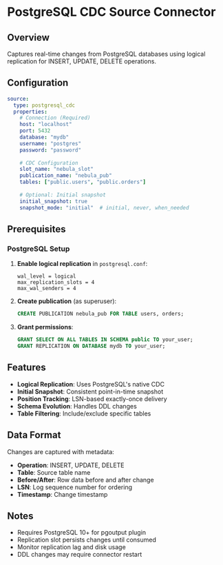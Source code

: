 # PostgreSQL CDC Source Connector

## Overview

Captures real-time changes from PostgreSQL databases using logical replication for INSERT, UPDATE, DELETE operations.

## Configuration

```yaml
source:
  type: postgresql_cdc
  properties:
    # Connection (Required)
    host: "localhost"
    port: 5432
    database: "mydb"
    username: "postgres"
    password: "password"
    
    # CDC Configuration
    slot_name: "nebula_slot"
    publication_name: "nebula_pub"
    tables: ["public.users", "public.orders"]
    
    # Optional: Initial snapshot
    initial_snapshot: true
    snapshot_mode: "initial"  # initial, never, when_needed
```

## Prerequisites

### PostgreSQL Setup

1. **Enable logical replication** in `postgresql.conf`:
   ```
   wal_level = logical
   max_replication_slots = 4
   max_wal_senders = 4
   ```

2. **Create publication** (as superuser):
   ```sql
   CREATE PUBLICATION nebula_pub FOR TABLE users, orders;
   ```

3. **Grant permissions**:
   ```sql
   GRANT SELECT ON ALL TABLES IN SCHEMA public TO your_user;
   GRANT REPLICATION ON DATABASE mydb TO your_user;
   ```

## Features

- **Logical Replication**: Uses PostgreSQL's native CDC
- **Initial Snapshot**: Consistent point-in-time snapshot
- **Position Tracking**: LSN-based exactly-once delivery
- **Schema Evolution**: Handles DDL changes
- **Table Filtering**: Include/exclude specific tables

## Data Format

Changes are captured with metadata:
- **Operation**: INSERT, UPDATE, DELETE
- **Table**: Source table name
- **Before/After**: Row data before and after change
- **LSN**: Log sequence number for ordering
- **Timestamp**: Change timestamp

## Notes

- Requires PostgreSQL 10+ for pgoutput plugin
- Replication slot persists changes until consumed
- Monitor replication lag and disk usage
- DDL changes may require connector restart